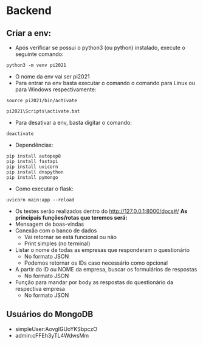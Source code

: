 # Backend

## Criar a env:
* Após verificar se possui o python3 (ou python) instalado, execute o seguinte comando:
```
python3 -m venv pi2021
```

* O nome da env vai ser pi2021
* Para entrar na env basta executar o comando o comando para Linux ou para Windows respectivamente:
```
source pi2021/bin/activate
```
```
pi2021\Scripts\activate.bat
```
* Para desativar a env, basta digitar o comando:
```
deactivate
```
* Dependências:
```
pip install autopep8
pip install fastapi
pip install uvicorn
pip install dnspython
pip install pymongo
```

* Como executar o flask:
```
uvicorn main:app --reload
```
* Os testes serão realizados dentro do http://127.0.0.1:8000/docs#/ 
**As principais funções/rotas que teremos será:**
* Mensagem de boas-vindas
* Conexão com o banco de dados
  * Vai retornar se está funcional ou não
  * Print simples (no terminal)
* Listar o nome de todas as empresas que responderam o questionário
  * No formato JSON
  * Podemos retornar os IDs caso necessário como opcional
* A partir do ID ou NOME da empresa, buscar os formulários de respostas
  * No formato JSON
* Função para mandar por body as respostas do questionário da respectiva empresa
  * No formato JSON

## Usuários do MongoDB
* simpleUser:AovgIGUoYKSbpczO
* admin:cFFEh3yTL4WdwsMm

